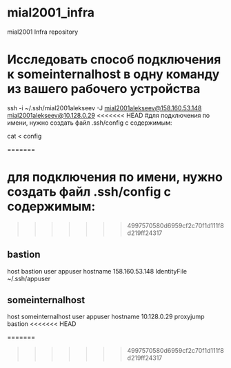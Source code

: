 # mial2001_infra
mial2001 Infra repository
# Исследовать способ подключения к someinternalhost в одну команду из вашего рабочего устройства
ssh -i ~/.ssh/mial2001alekseev -J mial2001alekseev@158.160.53.148 mial2001alekseev@10.128.0.29
<<<<<<< HEAD
#для подключения по имени, нужно создать файл .ssh/config с содержимым:

cat <<EOF> config

=======
# для подключения по имени, нужно создать файл .ssh/config с содержимым:
>>>>>>> 4997570580d6959cf2c70f1d111f8d219ff24317
## bastion
host bastion
user appuser
hostname 158.160.53.148
IdentityFile ~/.ssh/appuser

## someinternalhost
host someinternalhost
user appuser
hostname 10.128.0.29
proxyjump bastion
<<<<<<< HEAD
     
=======
>>>>>>> 4997570580d6959cf2c70f1d111f8d219ff24317
